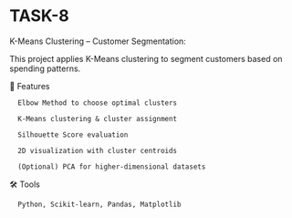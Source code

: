 # TASK-8


K-Means Clustering – Customer Segmentation:

This project applies K-Means clustering to segment customers based on spending patterns.

🔹 Features

      Elbow Method to choose optimal clusters
      
      K-Means clustering & cluster assignment
      
      Silhouette Score evaluation
      
      2D visualization with cluster centroids
      
      (Optional) PCA for higher-dimensional datasets

🛠️ Tools

      Python, Scikit-learn, Pandas, Matplotlib
